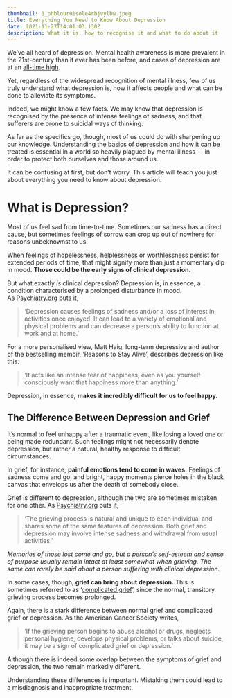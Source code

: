 ```yaml
---
thumbnail: 1_phblour01sole4rbjvylbw.jpeg
title: Everything You Need to Know About Depression
date: 2021-11-27T14:01:03.130Z
description: What it is, how to recognise it and what to do about it
---
```

We’ve all heard of depression. Mental health awareness is more prevalent in the 21st-century than it ever has been before, and cases of depression are at an [all-time high](https://www.webmd.com/depression/news/20180511/depression-striking-more-young-people-than-ever#1).

Yet, regardless of the widespread recognition of mental illness, few of us truly understand what depression is, how it affects people and what can be done to alleviate its symptoms.

Indeed, we might know a few facts. We may know that depression is recognised by the presence of intense feelings of sadness, and that sufferers are prone to suicidal ways of thinking.

As far as the specifics go, though, most of us could do with sharpening up our knowledge. Understanding the basics of depression and how it can be treated is essential in a world so heavily plagued by mental illness — in order to protect both ourselves and those around us.

It can be confusing at first, but don’t worry. This article will teach you just about everything you need to know about depression.

# What is Depression?

Most of us feel sad from time-to-time. Sometimes our sadness has a direct cause, but sometimes feelings of sorrow can crop up out of nowhere for reasons unbeknownst to us.

When feelings of hopelessness, helplessness or worthlessness persist for extended periods of time, that might signify more than just a momentary dip in mood. **Those could be the early signs of clinical depression.**

But what exactly *is* clinical depression? Depression is, in essence, a condition characterised by a prolonged disturbance in mood. As [Psychiatry.org](https://www.psychiatry.org/patients-families/depression/what-is-depression) puts it,

> ‘Depression causes feelings of sadness and/or a loss of interest in activities once enjoyed. It can lead to a variety of emotional and physical problems and can decrease a person’s ability to function at work and at home.’

For a more personalised view, Matt Haig, long-term depressive and author of the bestselling memoir, ‘Reasons to Stay Alive’, describes depression like this:

> ‘It acts like an intense fear of happiness, even as you yourself consciously want that happiness more than anything.’

Depression, in essence, **makes it incredibly difficult for us to feel happy.**

## The Difference Between Depression and Grief

It’s normal to feel unhappy after a traumatic event, like losing a loved one or being made redundant. Such feelings might not necessarily denote depression, but rather a natural, healthy response to difficult circumstances.

In grief, for instance, **painful emotions tend to come in waves.** Feelings of sadness come and go, and bright, happy moments pierce holes in the black canvas that envelops us after the death of somebody close.

Grief is different to depression, although the two are sometimes mistaken for one other. As [Psychiatry.org](https://www.psychiatry.org/patients-families/depression/what-is-depression) puts it,

> ‘The grieving process is natural and unique to each individual and shares some of the same features of depression. Both grief and depression may involve intense sadness and withdrawal from usual activities.’

*Memories of those lost come and go, but a person’s self-esteem and sense of purpose usually remain intact at least somewhat when grieving. The same can rarely be said about a person suffering with clinical depression.*

In some cases, though, **grief can bring about depression.** This is sometimes referred to as ‘[complicated grief](https://www.google.com/url?sa=t&rct=j&q=&esrc=s&source=web&cd=1&cad=rja&uact=8&ved=2ahUKEwjSkduIpYLkAhUGecAKHZrjAqwQFjAAegQIARAB&url=https%3A%2F%2Fwww.mayoclinic.org%2Fdiseases-conditions%2Fcomplicated-grief%2Fsymptoms-causes%2Fsyc-20360374&usg=AOvVaw2E2Nrh_nPcuOD1Y-6mL1ig)’, since the normal, transitory grieving process becomes prolonged.

Again, there is a stark difference between normal grief and complicated grief or depression. As the American Cancer Society writes,

> ‘If the grieving person begins to abuse alcohol or drugs, neglects personal hygiene, develops physical problems, or talks about suicide, it may be a sign of complicated grief or depression.’

Although there is indeed some overlap between the symptoms of grief and depression, the two remain markedly different.

Understanding these differences is important. Mistaking them could lead to a misdiagnosis and inappropriate treatment.